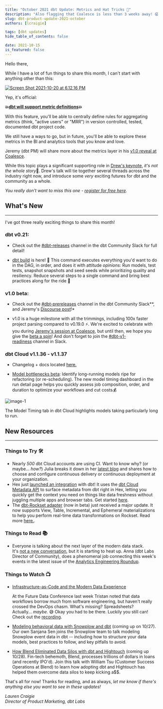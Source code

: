 ```yaml
---
title: "October 2021 dbt Update: Metrics and Hat Tricks 🎩"
description: "Also flagging that Coalesce is less than 3 weeks away! 😱"
slug: dbt-product-update-2021-october
authors: [lcraigie] 

tags: [dbt updates]
hide_table_of_contents: false

date: 2021-10-15
is_featured: false
---
```


Hello there,

While I have a lot of fun things to share this month, I can't start with anything other than this:

[![Screen Shot 2021-10-20 at 6.12.16 PM](https://hs-8698602.f.hubspotemail.net/hub/8698602/hubfs/Screen%20Shot%202021-10-20%20at%206.12.16%20PM.png?upscale=true&width=800&upscale=true&name=Screen%20Shot%202021-10-20%20at%206.12.16%20PM.png)](https://twitter.com/getdbt/status/1449090582865981442?s=20&utm_campaign=Monthly%20Product%20Updates&utm_source=hs_email&utm_medium=email&_hsenc=p2ANqtz-_wfy8vfjMjwQ7o8TXEOVz-oXI35iVcVP1HtAvriVHfJoAd1IcsP-MCww6vJUDlvAfiuQjZ)

Yep, it's official:

**💥[dbt will support metric definitions](https://github.com/dbt-labs/dbt-core/issues/4071?utm_campaign=Monthly%20Product%20Updates&utm_source=hs_email&utm_medium=email&_hsenc=p2ANqtz-_wfy8vfjMjwQ7o8TXEOVz-oXI35iVcVP1HtAvriVHfJoAd1IcsP-MCww6vJUDlvAfiuQjZ)💥**

With this feature, you'll be able to centrally define rules for aggregating metrics (think, "active users" or "MRR") in version controlled, tested, documented dbt project code.

<!--truncate-->

We still have a ways to go, but in future, you'll be able to explore these metrics in the BI and analytics tools that you know and love.

Jeremy (dbt PM) will share more about the metrics layer in his [v1.0 reveal at Coalesce](https://coalesce.getdbt.com/talks/dbt-v10-reveal/?utm_medium=email&utm_source=hs_email%5B%E2%80%A6%5Dn%3Dh2-2021_coalesce-2021_awareness&utm_content=connect_prod_&_hsenc=p2ANqtz-_wfy8vfjMjwQ7o8TXEOVz-oXI35iVcVP1HtAvriVHfJoAd1IcsP-MCww6vJUDlvAfiuQjZ).

While this topic plays a significant supporting role in [Drew's keynote](https://coalesce.getdbt.com/talks/keynote-building-a-force-of-gravity/?utm_medium=ema%5B%E2%80%A6%5Dn%3Dh2-2021_coalesce-2021_awareness&utm_content=connect_prod_&_hsenc=p2ANqtz-_wfy8vfjMjwQ7o8TXEOVz-oXI35iVcVP1HtAvriVHfJoAd1IcsP-MCww6vJUDlvAfiuQjZ), *it's not the whole story*🍿. Drew's talk will tie together several threads across the industry right now, and introduce some *very* exciting futures for dbt and the community as a whole.

*You really don't want to miss this one - [register for free here](https://coalesce.getdbt.com/talks/keynote-building-a-force-of-gravity/?utm_medium=ema%5B%E2%80%A6%5Dn%3Dh2-2021_coalesce-2021_awareness&utm_content=connect_prod_&_hsenc=p2ANqtz-_wfy8vfjMjwQ7o8TXEOVz-oXI35iVcVP1HtAvriVHfJoAd1IcsP-MCww6vJUDlvAfiuQjZ).*

## What's New
--------------

I've got three really exciting things to share this month!

### dbt v0.21: 
-	Check out the [#dbt-releases](https://getdbt.slack.com/archives/C37J8BQEL?utm_campaign=Monthly%20Product%20Updates&utm_source=hs_email&utm_medium=email&_hsenc=p2ANqtz-_wfy8vfjMjwQ7o8TXEOVz-oXI35iVcVP1HtAvriVHfJoAd1IcsP-MCww6vJUDlvAfiuQjZ) channel in the dbt Community Slack for full detail!

-   [dbt build](https://docs.getdbt.com/reference/commands/build?utm_campaign=Monthly%20Product%20Updates&utm_source=hs_email&utm_medium=email&_hsenc=p2ANqtz-_wfy8vfjMjwQ7o8TXEOVz-oXI35iVcVP1HtAvriVHfJoAd1IcsP-MCww6vJUDlvAfiuQjZ) is here! 🙌 This command executes everything you'd want to do in the DAG, in order, and does it with attitude *opinions:* Run models, test tests, snapshot snapshots and seed seeds while prioritizing quality and resiliency. Reduce several steps to a single command and bring best practices along for the ride 🚗

### v1.0 beta: 
-	Check out the [#dbt-prereleases](https://getdbt.slack.com/archives/C016X6ABVUK?utm_campaign=Monthly%20Product%20Updates&utm_source=hs_email&utm_medium=email&_hsenc=p2ANqtz-_wfy8vfjMjwQ7o8TXEOVz-oXI35iVcVP1HtAvriVHfJoAd1IcsP-MCww6vJUDlvAfiuQjZ) channel in the dbt Community Slack**, and Jeremy's [Discourse post](https://discourse.getdbt.com/t/prerelease-dbt-core-v1-0-0-b1/3180?utm_campaign=Monthly%20Product%20Updates&utm_source=hs_email&utm_medium=email&_hsenc=p2ANqtz-_wfy8vfjMjwQ7o8TXEOVz-oXI35iVcVP1HtAvriVHfJoAd1IcsP-MCww6vJUDlvAfiuQjZ)!*

-   v1.0 is a huge milestone with all the trimmings, including 100x faster project parsing compared to v0.19.0 ⚡. We're excited to celebrate with you during [Jeremy's session at Coalesce](https://coalesce.getdbt.com/talks/dbt-v10-reveal/?utm_campaign=Monthly%20Product%20Updates&utm_source=hs_email&utm_medium=email&_hsenc=p2ANqtz-_wfy8vfjMjwQ7o8TXEOVz-oXI35iVcVP1HtAvriVHfJoAd1IcsP-MCww6vJUDlvAfiuQjZ), but until then, we hope you give the [beta a spin](https://getdbt.slack.com/archives/C016X6ABVUK/p1634151813050300?utm_campaign=Monthly%20Product%20Updates&utm_source=hs_email&utm_medium=email&_hsenc=p2ANqtz-_wfy8vfjMjwQ7o8TXEOVz-oXI35iVcVP1HtAvriVHfJoAd1IcsP-MCww6vJUDlvAfiuQjZ)! And don't forget to join the [#dbt-v1-readiness](https://getdbt.slack.com/archives/C02HM9AAXL4?utm_campaign=Monthly%20Product%20Updates&utm_source=hs_email&utm_medium=email&_hsenc=p2ANqtz-_wfy8vfjMjwQ7o8TXEOVz-oXI35iVcVP1HtAvriVHfJoAd1IcsP-MCww6vJUDlvAfiuQjZ) channel in Slack.

### dbt Cloud v1.1.36 - v1.1.37
-	Changelog + docs located [here.](https://docs.getdbt.com/docs/dbt-cloud/cloud-changelog?utm_campaign=Monthly%20Product%20Updates&utm_source=hs_email&utm_medium=email&_hsenc=p2ANqtz-_wfy8vfjMjwQ7o8TXEOVz-oXI35iVcVP1HtAvriVHfJoAd1IcsP-MCww6vJUDlvAfiuQjZ)

-   [Model bottlenecks beta](https://getdbt.slack.com/archives/C02GUTGK73N?utm_campaign=Monthly%20Product%20Updates&utm_source=hs_email&utm_medium=email&_hsenc=p2ANqtz-_wfy8vfjMjwQ7o8TXEOVz-oXI35iVcVP1HtAvriVHfJoAd1IcsP-MCww6vJUDlvAfiuQjZ): Identify long-running models ripe for refactoring (or re-scheduling). The new model timing dashboard in the run detail page helps you quickly assess job composition, order, and duration to optimize your workflows and cut costs💰

 ![image-1](https://hs-8698602.f.hubspotemail.net/hub/8698602/hubfs/image-1.png?upscale=true&width=1120&upscale=true&name=image-1.png) 

The Model Timing tab in dbt Cloud highlights models taking particularly long to run.


## New Resources 
--------------

### Things to Try 🛠️

-   Nearly *500* dbt Cloud accounts are using CI. Want to know why? (or maybe... *how?*) Julia breaks it down in her [latest blog](https://blog.getdbt.com/adopting-ci-cd-with-dbt-cloud/?utm_campaign=Monthly%20Product%20Updates&utm_source=hs_email&utm_medium=email&_hsenc=p2ANqtz-_wfy8vfjMjwQ7o8TXEOVz-oXI35iVcVP1HtAvriVHfJoAd1IcsP-MCww6vJUDlvAfiuQjZ) and shares how to choose and configure continuous delivery or continuous deployment at your organization.
-   Hex just [launched an integration](https://hex.tech/blog/dbt-integration?utm_campaign=Monthly%20Product%20Updates&utm_source=hs_email&utm_medium=email&_hsenc=p2ANqtz-_wfy8vfjMjwQ7o8TXEOVz-oXI35iVcVP1HtAvriVHfJoAd1IcsP-MCww6vJUDlvAfiuQjZ) with dbt! It uses the [dbt Cloud Metadata API](https://docs.getdbt.com/docs/dbt-cloud/dbt-cloud-api/metadata/metadata-overview?utm_campaign=Monthly%20Product%20Updates&utm_source=hs_email&utm_medium=email&_hsenc=p2ANqtz-_wfy8vfjMjwQ7o8TXEOVz-oXI35iVcVP1HtAvriVHfJoAd1IcsP-MCww6vJUDlvAfiuQjZ) to surface metadata from dbt right in Hex, letting you quickly get the context you need on things like data freshness without juggling multiple apps and browser tabs. Get started [here](https://docs.hex.tech/connecting-to-data/configuring-data-connections/dbt-integration?utm_campaign=Monthly%20Product%20Updates&utm_source=hs_email&utm_medium=email&_hsenc=p2ANqtz-_wfy8vfjMjwQ7o8TXEOVz-oXI35iVcVP1HtAvriVHfJoAd1IcsP-MCww6vJUDlvAfiuQjZ).
-   The [dbt-Rockset adapter](https://github.com/rockset/dbt-rockset?utm_campaign=Monthly%20Product%20Updates&utm_source=hs_email&utm_medium=email&_hsenc=p2ANqtz-_wfy8vfjMjwQ7o8TXEOVz-oXI35iVcVP1HtAvriVHfJoAd1IcsP-MCww6vJUDlvAfiuQjZ) (now in beta) just received a major update. It now supports View, Table, Incremental, and Ephemeral materializations to help you perform real-time data transformations on Rockset. Read more [here.](https://rockset.com/blog/real-time-data-transformations-dbt-rockset?utm_campaign=Monthly%20Product%20Updates&utm_source=hs_email&utm_medium=email&_hsenc=p2ANqtz-_wfy8vfjMjwQ7o8TXEOVz-oXI35iVcVP1HtAvriVHfJoAd1IcsP-MCww6vJUDlvAfiuQjZ).

### Things to Read 📚

-   Everyone is talking about the next layer of the modern data stack. It's [not a new conversation](https://benn.substack.com/p/metrics-layer?utm_campaign=Monthly%20Product%20Updates&utm_source=hs_email&utm_medium=email&_hsenc=p2ANqtz-_wfy8vfjMjwQ7o8TXEOVz-oXI35iVcVP1HtAvriVHfJoAd1IcsP-MCww6vJUDlvAfiuQjZ), but it is starting to heat up. Anna (dbt Labs Director of Community), does a phenomenal job connecting this week's events in the latest issue of the [Analytics Engineering Roundup](https://roundup.getdbt.com/?utm_campaign=Monthly%20Product%20Updates&utm_source=hs_email&utm_medium=email&_hsenc=p2ANqtz-_wfy8vfjMjwQ7o8TXEOVz-oXI35iVcVP1HtAvriVHfJoAd1IcsP-MCww6vJUDlvAfiuQjZ).

### Things to Watch 📺

-   [Infrastructure-as-Code and the Modern Data Experience](https://futuredata.brighttalk.live/talk/19069-506932/?utm_campaign=Monthly%20Product%20Updates&utm_source=hs_email&utm_medium=email&_hsenc=p2ANqtz-_wfy8vfjMjwQ7o8TXEOVz-oXI35iVcVP1HtAvriVHfJoAd1IcsP-MCww6vJUDlvAfiuQjZ)

    At the Future Data Conference last week Tristan noted that data workflows borrow much from software engineering, but haven't really crossed the DevOps chasm. What's missing? Spreadsheets? Actually... *maybe.* 😅 Okay you had to be there. Luckily you still can! Check out the [recording](https://futuredata.brighttalk.live/talk/19069-506932/?utm_campaign=Monthly%20Product%20Updates&utm_source=hs_email&utm_medium=email&_hsenc=p2ANqtz-_wfy8vfjMjwQ7o8TXEOVz-oXI35iVcVP1HtAvriVHfJoAd1IcsP-MCww6vJUDlvAfiuQjZ).
-   [Modeling behavioral data with Snowplow and dbt](https://get.snowplowanalytics.com/wbn/dbt-and-snowplow/data-modeling/?utm_campaign=Monthly%20Product%20Updates&utm_source=hs_email&utm_medium=email&_hsenc=p2ANqtz-_wfy8vfjMjwQ7o8TXEOVz-oXI35iVcVP1HtAvriVHfJoAd1IcsP-MCww6vJUDlvAfiuQjZ) (coming up on 10/27).
    Our own Sanjana Sen joins the Snowplow team to talk modeling Snowplow event data in dbt -- including how to structure your data models, best practices to follow, and key pitfalls to avoid.
-   [How Blend Eliminated Data Silos with dbt and Hightouch](https://hightouch.io/dbt-hightouch-blend-event/?utm_campaign=Monthly%20Product%20Updates&utm_source=hs_email&utm_medium=email&_hsenc=p2ANqtz-_wfy8vfjMjwQ7o8TXEOVz-oXI35iVcVP1HtAvriVHfJoAd1IcsP-MCww6vJUDlvAfiuQjZ) (coming up 10/28).
    Fin-tech behemoth, Blend, processes trillions of dollars in loans (and recently IPO'd). Join this talk with William Tsu (Customer Success Operations at Blend) to learn how adopting dbt and Hightouch has helped them overcome data silos to keep kicking a$$.

 
That's all for now! Thanks for reading, and as always, *let me know if there's anything else you want to see in these updates!*

*Lauren Craigie*  
*Director of Product Marketing, dbt Labs*

